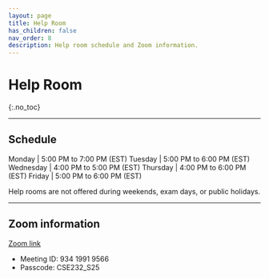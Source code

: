 ```yaml
---
layout: page
title: Help Room
has_children: false
nav_order: 8
description: Help room schedule and Zoom information.
---
```


# Help Room
{:.no_toc}

<!-- Weekly help room schedule and Zoom information. -->

---

## Schedule

Monday | 5:00 PM to 7:00 PM (EST)
Tuesday | 5:00 PM to 6:00 PM (EST)
Wednesday | 4:00 PM to 5:00 PM (EST)
Thursday | 4:00 PM to 6:00 PM (EST)
Friday | 5:00 PM to 6:00 PM (EST)

Help rooms are not offered during weekends, exam days, or public holidays.

---

## Zoom information

[Zoom link](https://msu.zoom.us/s/93419919566)

* Meeting ID: 934 1991 9566
* Passcode: CSE232_S25